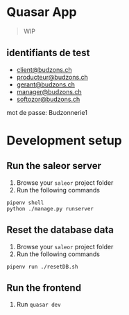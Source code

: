 # Quasar App

> WIP

identifiants de test
--------------------

* client@budzons.ch
* producteur@budzons.ch
* gerant@budzons.ch
* manager@budzons.ch
* softozor@budzons.ch

mot de passe: Budzonnerie1

# Development setup

## Run the saleor server

1. Browse your `saleor` project folder
2. Run the following commands

```
pipenv shell
python ./manage.py runserver
```

## Reset the database data

1. Browse your `saleor` project folder
2. Run the following commands

```
pipenv run ./resetDB.sh
```

## Run the frontend

1. Run `quasar dev`